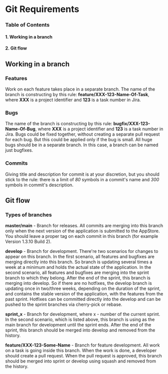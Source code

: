 # Git Requirements


### Table of Contents
#### 1. Working in a branch
#### 2. Git flow


## Working in a branch

### Features
Work on each feature takes place in a separate branch. The name of the branch is constructing by this rule: **feature/XXX-123-Name-Of-Task**, where **XXX** is a project identifier and **123** is a task number in Jira.

### Bugs
The name of the branch is constructing by this rule: **bugfix/XXX-123-Name-Of-Bug**, where **XXX** is a project identifier and **123** is a task number in Jira.
Bugs could be fixed together, without creating a separate pull request for each bug. But this could be applied only if the bug is small. All huge bugs should be in a separate branch.
In this case, a branch can be named just bugfixes.

### Commits
Giving title and description for commit is at your discretion, but you should stick to the rule: there is a limit of *80* symbols in a commit's name and *300* symbols in commit's description.

## Git flow

### Types of branches

**master/main** -  Branch for releases. All commits are merging into this branch only when the next version of the application is submitted to the AppStore. You should leave a proper tag on each commit in this branch (for example Version 1.3.10 Build 2). 

**develop** - Branch for development. There're two scenarios for changes to appear on this branch.
In the first scenario, all features and bugfixes are merging directly into this branch. So branch is updating several times a week at a minimum and holds the actual state of the application.
In the second scenario, all features and bugfixes are merging into the sprint branch to which they belong. After the end of the sprint, this branch is merging into develop. So if there are no hotfixes, the develop branch is updating once in two/three weeks, depending on the duration of the sprint, and contains the stable version of the application, with the features from the past sprint.
Hotfixes can be committed directly into the develop and can be pushed to the sprint branches via cherry-pick or rebase. 

**sprint_x** - Branch for development, where x - number of the current sprint. In the second scenario, which is listed above, this branch is using as the main branch for development until the sprint ends. After the end of the sprint, this branch should be merged into develop and removed from the history.

**feature/XXX-123-Some-Name** - Branch for feature development. All work on a task is going inside this branch. When the work is done, a developer should create a pull request. When the pull request is approved, this branch should be merged into sprint or develop using squash and removed from the history.
